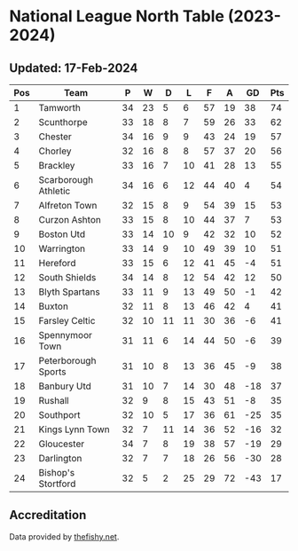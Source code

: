 # National League North Table (2023-2024)
## Updated: 17-Feb-2024

| Pos | Team | P | W | D | L | F | A | GD | Pts |
| --- | --- | --- | --- | --- | --- | --- | --- | --- | --- |
| 1 | Tamworth | 34 | 23 | 5 | 6 | 57 | 19 | 38 | 74 |
| 2 | Scunthorpe | 33 | 18 | 8 | 7 | 59 | 26 | 33 | 62 |
| 3 | Chester | 34 | 16 | 9 | 9 | 43 | 24 | 19 | 57 |
| 4 | Chorley | 32 | 16 | 8 | 8 | 57 | 37 | 20 | 56 |
| 5 | Brackley | 33 | 16 | 7 | 10 | 41 | 28 | 13 | 55 |
| 6 | Scarborough Athletic | 34 | 16 | 6 | 12 | 44 | 40 | 4 | 54 |
| 7 | Alfreton Town | 32 | 15 | 8 | 9 | 54 | 39 | 15 | 53 |
| 8 | Curzon Ashton | 33 | 15 | 8 | 10 | 44 | 37 | 7 | 53 |
| 9 | Boston Utd | 33 | 14 | 10 | 9 | 42 | 32 | 10 | 52 |
| 10 | Warrington | 33 | 14 | 9 | 10 | 49 | 39 | 10 | 51 |
| 11 | Hereford | 33 | 15 | 6 | 12 | 41 | 45 | -4 | 51 |
| 12 | South Shields | 34 | 14 | 8 | 12 | 54 | 42 | 12 | 50 |
| 13 | Blyth Spartans | 33 | 11 | 9 | 13 | 49 | 50 | -1 | 42 |
| 14 | Buxton | 32 | 11 | 8 | 13 | 46 | 42 | 4 | 41 |
| 15 | Farsley Celtic | 32 | 10 | 11 | 11 | 30 | 36 | -6 | 41 |
| 16 | Spennymoor Town | 31 | 11 | 6 | 14 | 44 | 50 | -6 | 39 |
| 17 | Peterborough Sports | 31 | 10 | 8 | 13 | 36 | 45 | -9 | 38 |
| 18 | Banbury Utd | 31 | 10 | 7 | 14 | 30 | 48 | -18 | 37 |
| 19 | Rushall | 32 | 9 | 8 | 15 | 43 | 51 | -8 | 35 |
| 20 | Southport | 32 | 10 | 5 | 17 | 36 | 61 | -25 | 35 |
| 21 | Kings Lynn Town | 32 | 7 | 11 | 14 | 36 | 52 | -16 | 32 |
| 22 | Gloucester | 34 | 7 | 8 | 19 | 38 | 57 | -19 | 29 |
| 23 | Darlington | 32 | 7 | 7 | 18 | 26 | 56 | -30 | 28 |
| 24 | Bishop's Stortford | 32 | 5 | 2 | 25 | 29 | 72 | -43 | 17 |

## Accreditation 

Data provided by [thefishy.net](https://www.thefishy.net/).